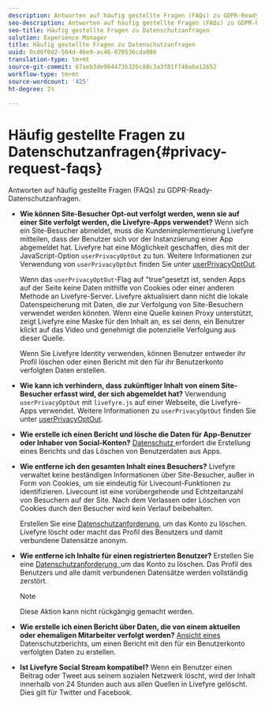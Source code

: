 ```yaml
---
description: Antworten auf häufig gestellte Fragen (FAQs) zu GDPR-Ready-Datenschutzanfragen.
seo-description: Antworten auf häufig gestellte Fragen (FAQs) zu GDPR-Ready-Datenschutzanfragen.
seo-title: Häufig gestellte Fragen zu Datenschutzanfragen
solution: Experience Manager
title: Häufig gestellte Fragen zu Datenschutzanfragen
uuid: 0cd6f0d2-504d-46e9-ac46-070536cda086
translation-type: tm+mt
source-git-commit: 67aeb3de964473b326c88c3a3f81ff48a6a12652
workflow-type: tm+mt
source-wordcount: '425'
ht-degree: 1%

---
```



# Häufig gestellte Fragen zu Datenschutzanfragen{#privacy-request-faqs}

Antworten auf häufig gestellte Fragen (FAQs) zu GDPR-Ready-Datenschutzanfragen.

* **Wie können Site-Besucher Opt-out verfolgt werden, wenn sie auf einer Site verfolgt werden, die Livefyre-Apps verwendet?** Wenn sich ein Site-Besucher abmeldet, muss die Kundenimplementierung Livefyre mitteilen, dass der Benutzer sich vor der Instanziierung einer App abgemeldet hat. Livefyre hat eine Möglichkeit geschaffen, dies mit der JavaScript-Option `userPrivacyOptOut` zu tun. Weitere Informationen zur Verwendung von `userPrivacyOptOut` finden Sie unter [userPrivacyOptOut](/help/using/c-settings-other/c-gdpr-compliance/c-userprivacyoptout.md).

   Wenn das `userPrivacyOptOut`-Flag auf &quot;true&quot;gesetzt ist, senden Apps auf der Seite keine Daten mithilfe von Cookies oder einer anderen Methode an Livefyre-Server. Livefyre aktualisiert dann nicht die lokale Datenspeicherung mit Daten, die zur Verfolgung von Site-Besuchern verwendet werden könnten. Wenn eine Quelle keinen Proxy unterstützt, zeigt Livefyre eine Maske für den Inhalt an, es sei denn, ein Benutzer klickt auf das Video und genehmigt die potenzielle Verfolgung aus dieser Quelle.

   Wenn Sie Livefyre Identity verwenden, können Benutzer entweder ihr Profil löschen oder einen Bericht mit den für ihr Benutzerkonto verfolgten Daten erstellen.

* **Wie kann ich verhindern, dass zukünftiger Inhalt von einem Site-Besucher erfasst wird, der sich abgemeldet hat?** Verwendung  `userPrivacyOptOut` mit  `livefyre.js` auf einer Webseite, die Livefyre-Apps verwendet. Weitere Informationen zu `userPrivacyOptOut` finden Sie unter [userPrivacyOptOut](/help/using/c-settings-other/c-gdpr-compliance/c-userprivacyoptout.md).

* **Wie erstelle ich einen Bericht und lösche die Daten für App-Benutzer oder Inhaber von Social-Konten?** [Datenschutz ](../../c-settings-other/c-gdpr-compliance/c-privacy-requests.md#c_privacy_requests) erfordert die Erstellung eines Berichts und das Löschen von Benutzerdaten aus Apps.

* **Wie entferne ich den gesamten Inhalt eines Besuchers?** Livefyre verwaltet keine beständigen Informationen über Site-Besucher, außer in Form von Cookies, um sie eindeutig für Livecount-Funktionen zu identifizieren. Livecount ist eine vorübergehende und Echtzeitanzahl von Besuchern auf der Site. Nach dem Verlassen oder Löschen von Cookies durch den Besucher wird kein Verlauf beibehalten.

   Erstellen Sie eine [Datenschutzanforderung](../../c-settings-other/c-gdpr-compliance/c-privacy-requests.md#c_privacy_requests), um das Konto zu löschen. Livefyre löscht oder macht das Profil des Benutzers und damit verbundene Datensätze anonym.

* **Wie entferne ich Inhalte für einen registrierten Benutzer?** Erstellen Sie eine  [Datenschutzanforderung, ](../../c-settings-other/c-gdpr-compliance/c-privacy-requests.md#c_privacy_requests) um das Konto zu löschen. Das Profil des Benutzers und alle damit verbundenen Datensätze werden vollständig zerstört.

   >[!NOTE]
   >
   >Diese Aktion kann nicht rückgängig gemacht werden.

* **Wie erstelle ich einen Bericht über Daten, die von einem aktuellen oder ehemaligen Mitarbeiter verfolgt werden?** [Ansicht eines ](../../c-settings-other/c-gdpr-compliance/c-view-a-privacy-report.md#c_view_a_privacy_report) Datenschutzberichts, um einen Bericht mit den für ein Benutzerkonto verfolgten Daten zu erstellen.

* **Ist Livefyre Social Stream kompatibel?** Wenn ein Benutzer einen Beitrag oder Tweet aus seinem sozialen Netzwerk löscht, wird der Inhalt innerhalb von 24 Stunden auch aus allen Quellen in Livefyre gelöscht. Dies gilt für Twitter und Facebook.

